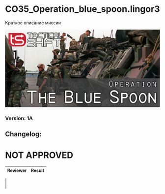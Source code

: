 # CO35_Operation_blue_spoon.lingor3
Краткое описание миссии			

<img src='https://github.com/rempopo/CO35_Operation_blue_spoon.lingor3/blob/master/overview.jpg?raw=true' />

### Version: 1A

Changelog: 
-

# NOT APPROVED
Reviewer | Result 
------------ | -------------
 |  
 |  
